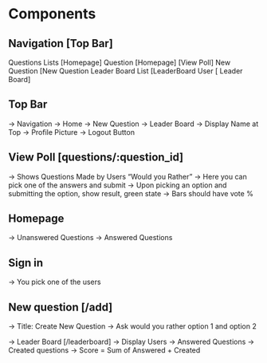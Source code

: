 # Components

## Navigation [Top Bar]
Questions Lists [Homepage]
Question [Homepage] [View Poll]
New Question [New Question
Leader Board List [LeaderBoard
User [ Leader Board]

## Top Bar
-> Navigation
-> Home
-> New Question
-> Leader Board
-> Display Name at Top
-> Profile Picture
-> Logout Button

## View Poll [questions/:question_id]
-> Shows Questions Made by Users “Would you Rather”
-> Here you can pick one of the answers and submit
-> Upon picking an option and submitting the option, show result, green state
-> Bars should have vote %

## Homepage

-> Unanswered Questions
-> Answered Questions

## Sign in
-> You pick one of the users

## New question [/add]
-> Title: Create New Question
-> Ask would you rather option 1 and option 2

-> Leader Board [/leaderboard]
-> Display Users
-> Answered Questions
-> Created questions
-> Score = Sum of Answered + Created

